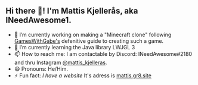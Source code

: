 ## Hi there 👋! I'm Mattis Kjellerås, aka INeedAwesome1.

- 🔭 I’m currently working on making a "Minecraft clone" following [GamesWithGabe's](https://www.youtube.com/c/GamesWithGabe) defenitive guide to creating such a game. 
- 🌱 I’m currently learning the Java library LWJGL 3
- 📫 How to reach me: I am contactable by Discord: INeedAwesome#2180 and thru Instagram [@mattis_kjelleras](https://www.instagram.com/mattis_kjelleras/).
- 😄 Pronouns: He/Him.
- ⚡ Fun fact: *I have a website* It's adress is [mattis.gr8.site](http://mattis.gr8.site)
